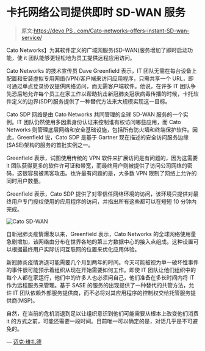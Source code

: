 # 卡托网络公司提供即时 SD-WAN 服务

> 原文:[https://devo PS . com/Cato-networks-offers-instant-SD-wan-service/](https://devops.com/cato-networks-offers-instant-sd-wan-service/)

Cato Networks】为其软件定义的广域网服务(SD-WAN)服务增加了即时启动功能，使 it 团队能够更轻松地为员工提供远程应用访问。

Cato Networks 的技术宣传员 Dave Greenfield 表示，IT 团队无需在每台设备上配置和安装虚拟专用网络(VPN)客户端来访问应用程序，只需共享一个 URL，即可通过单点登录协议提供网络访问，而无需客户端软件。他说，在许多 IT 团队争先恐后地允许每个员工在家工作以帮助抗击新冠肺炎冠状病毒传播的时候，卡托软件定义的边界(SDP)服务提供了一种替代方法来大规模实现这一目标。

Cato SDP 网络是由 Cato Networks 共同管理的全球 SD-WAN 服务的一个实例。IT 团队仍然使用多因素身份认证来控制谁有权访问哪些应用，而 Cato Networks 则管理底层网络和安全基础设施，包括所有防火墙和终端保护软件。因此，Greenfield 说，Cato SDP 是基于 Gartner 现在描述的安全访问服务边缘(SASE)架构的服务的首批实例之一。

Greenfield 表示，试图使用传统的 VPN 软件来扩展访问是有问题的，因为这需要 it 团队获得更多的软件许可证和带宽，而最终用户则被提供了访问公司网络的密码，这很容易被黑客攻击。也许最有问题的是，大多数 VPN 限制了网络上允许的同时用户数量。

Greenfield 表示，Cato SDP 提供了对零信任网络环境的访问，该环境只提供对最终用户专门授权使用的应用程序的访问，并指出所有这些都可以在短短 10 分钟内完成。

![Cato SD-WAN](../Images/43493c3e32a2d74c4ea2eda721406efe.png)

自新冠肺炎疫情爆发以来，Greenfield 表示，Cato Networks 的全球网络使用量急剧增加，该网络由分布在世界各地的第三方数据中心的接入点组成。这种设置可以根据最终用户实际访问互联网的位置来优化应用体验。

新冠肺炎疫情消退可能需要几个月到两年的时间。今天可能被视为单一破坏性事件的事件很可能预示着组织从现在开始需要如何工作。即使 IT 团队让他们组织中的每个人都在家运行，他们中的许多人也必须问自己，他们准备在多长时间内将 IT 作为远程服务来管理。基于 SASE 的服务的出现提供了一种替代的共管方法，允许 IT 团队依赖外部服务提供商，而不必将对其应用程序的控制权交给托管服务提供商(MSP)。

自然，在当前的危机消退到足以让组织意识到他们可能需要从根本上改变他们消费 it 的方式之前，可能还需要一段时间。目前唯一可以确定的是，对话几乎是不可避免的。

— [迈克·维扎德](https://devops.com/author/mike-vizard/)